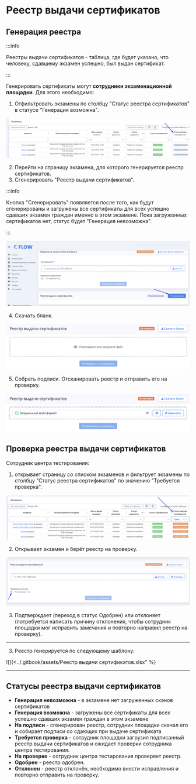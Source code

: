 # Реестр выдачи сертификатов

## Генерация реестра

:::info

Реестры выдачи сертификатов - таблица, где будет указано, что человеку, сдавшему экзамен успешно,  был выдан сертификат.

:::

Генерировать сертификаты могут **сотрудники экзаменационной площадки**. Для этого необходимо:

1. Отфильтровать экзамены по столбцу "Статус реестра сертификатов" в статусе "Генерация возможна".

![](<../.gitbook/assets/image (34).png>)

2. Перейти на страницу экзамена, для которого генерируется  реестр сертификатов.
3. Сгенерировать "Реестр выдачи сертификатов".

:::info

Кнопка "Сгенерировать" появляется после того, как будут сгенерированы и загружены все сертификаты для всех успешно сдавших экзамен граждан именно в этом экзамене. Пока загруженных сертификатов нет, статус будет "Генерация невозможна".

:::

![](<../.gitbook/assets/image (35).png>)

4. Скачать бланк.

![](<../.gitbook/assets/image (89).png>)

5. Собрать подписи. Отсканировать реестр и отправить его на проверку.

![](<../.gitbook/assets/image (91).png>)

## Проверка реестра выдачи сертификатов

Сотрудник центра тестирования:

1. открывает страницу со списком экзаменов и фильтрует экзамены по столбцу "Статус реестра сертификатов" по значению "Требуется проверка".

![](<../.gitbook/assets/image (36).png>)

2. Открывает экзамен и берёт реестр на проверку.

![](<../.gitbook/assets/image (37).png>)

3. Подтверждает (переход в статус Одобрен) или отклоняет (потребуется написать причину отклонения, чтобы сотрудник площадки мог исправить замечания и повторно направил реестр на проверку).

***

3. Реестр генерируется по следующему шаблону:

![](<../.gitbook/assets/Реестр выдачи сертификатов.xlsx" %}

***

## Статусы реестра выдачи сертификатов

* **Генерация невозможна** - в экзамене нет загруженных сканов сертификатов
* **Генерация возможна** -  загружены все сертификаты для всех успешно сдавших экзамен граждан в этом экзамене
* **На подписи** - сгенерирован реестр, сотрудник площадки скачал его и собирает подписи со сдающих при выдаче сертификата
* **Требуется проверка** - сотрудник площадки загрузил подписанный реестр выдачи сертификатов и ожидает проверки сотрудника центра тестирования.
* **На проверке** - сотрудник центра тестирования проверяет реестр.
* **Одобрен** - реестр одобрен.
* **Отклонен** - реестр отклонён, необходимо внести исправления и повторно отправить на проверку.

